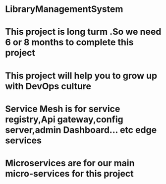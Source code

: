 # LibraryManagementSystem
# This project is long turm .So we need 6 or 8 months to complete this project
# This project will help you to grow up with DevOps culture


# Service Mesh is for service registry,Api gateway,config server,admin Dashboard... etc edge services
# Microservices are for our main micro-services for this project